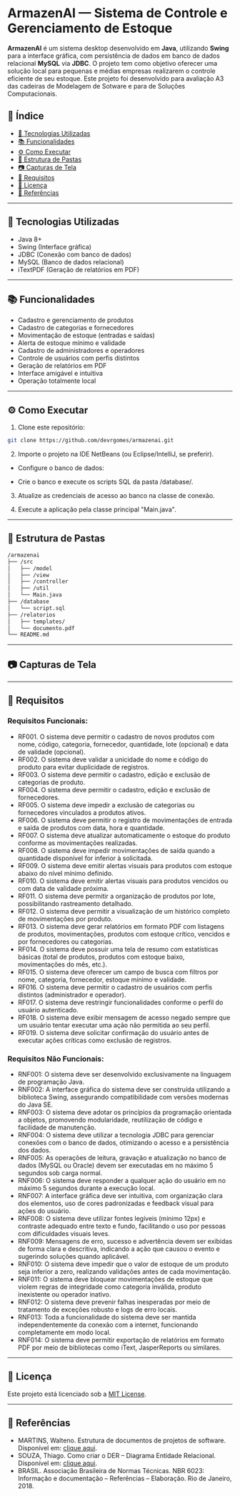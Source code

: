 # ArmazenAI — Sistema de Controle e Gerenciamento de Estoque

**ArmazenAI** é um sistema desktop desenvolvido em **Java**, utilizando **Swing** para a interface gráfica, com persistência de dados em banco de dados relacional **MySQL** via **JDBC**. O projeto tem como objetivo oferecer uma solução local para pequenas e médias empresas realizarem o controle eficiente de seu estoque. Este projeto foi desenvolvido para avaliação A3 das cadeiras de Modelagem de Sotware e para de Soluções Computacionais.

## 📌 Índice

- [🔧 Tecnologias Utilizadas](#-tecnologias-utilizadas)
- [📚 Funcionalidades](#-funcionalidades)
- [⚙️ Como Executar](#️-como-executar)
- [📂 Estrutura de Pastas](#-estrutura-de-pastas)
- [📷 Capturas de Tela](#-capturas-de-tela)
- [📄 Requisitos](#-requisitos)
- [📝 Licença](#-licença)
- [📖 Referências](#-referências)

---

## 🔧 Tecnologias Utilizadas

- Java 8+
- Swing (Interface gráfica)
- JDBC (Conexão com banco de dados)
- MySQL (Banco de dados relacional)
- iTextPDF (Geração de relatórios em PDF)

---

## 📚 Funcionalidades

- Cadastro e gerenciamento de produtos
- Cadastro de categorias e fornecedores
- Movimentação de estoque (entradas e saídas)
- Alerta de estoque mínimo e validade
- Cadastro de administradores e operadores
- Controle de usuários com perfis distintos
- Geração de relatórios em PDF
- Interface amigável e intuitiva
- Operação totalmente local

---

## ⚙️ Como Executar

1. Clone este repositório:
```bash
git clone https://github.com/devrgomes/armazenai.git
```
   
2. Importe o projeto na IDE NetBeans (ou Eclipse/IntelliJ, se preferir).

- Configure o banco de dados:

- Crie o banco e execute os scripts SQL da pasta /database/.

3. Atualize as credenciais de acesso ao banco na classe de conexão.

4. Execute a aplicação pela classe principal "Main.java".

---

## 📂 Estrutura de Pastas
```bash
/armazenai
├── /src
│   ├── /model
│   ├── /view
│   ├── /controller
│   ├── /util
│   └── Main.java
├── /database
│   └── script.sql
├── /relatorios
│   ├── templates/
│   └── documento.pdf
└── README.md
```
---

## 📷 Capturas de Tela

---

## 📄 Requisitos

### Requisitos Funcionais:

- RF001. O sistema deve permitir o cadastro de novos produtos com nome, código, categoria, fornecedor, quantidade, lote (opcional) e data de validade (opcional).
- RF002. O sistema deve validar a unicidade do nome e código do produto para evitar duplicidade de registros.
- RF003. O sistema deve permitir o cadastro, edição e exclusão de categorias de produto.
- RF004. O sistema deve permitir o cadastro, edição e exclusão de fornecedores.
- RF005. O sistema deve impedir a exclusão de categorias ou fornecedores vinculados a produtos ativos.
- RF006. O sistema deve permitir o registro de movimentações de entrada e saída de produtos com data, hora e quantidade.
- RF007. O sistema deve atualizar automaticamente o estoque do produto conforme as movimentações realizadas.
- RF008. O sistema deve impedir movimentações de saída quando a quantidade disponível for inferior à solicitada.
- RF009. O sistema deve emitir alertas visuais para produtos com estoque abaixo do nível mínimo definido.
- RF010. O sistema deve emitir alertas visuais para produtos vencidos ou com data de validade próxima.
- RF011. O sistema deve permitir a organização de produtos por lote, possibilitando rastreamento detalhado.
- RF012. O sistema deve permitir a visualização de um histórico completo de movimentações por produto.
- RF013. O sistema deve gerar relatórios em formato PDF com listagens de produtos, movimentações, produtos com estoque crítico, vencidos e por fornecedores ou categorias.
- RF014. O sistema deve possuir uma tela de resumo com estatísticas básicas (total de produtos, produtos com estoque baixo, movimentações do mês, etc.).
- RF015. O sistema deve oferecer um campo de busca com filtros por nome, categoria, fornecedor, estoque mínimo e validade.
- RF016. O sistema deve permitir o cadastro de usuários com perfis distintos (administrador e operador).
- RF017. O sistema deve restringir funcionalidades conforme o perfil do usuário autenticado.
- RF018. O sistema deve exibir mensagem de acesso negado sempre que um usuário tentar executar uma ação não permitida ao seu perfil.
- RF019. O sistema deve solicitar confirmação do usuário antes de executar ações críticas como exclusão de registros.

### Requisitos Não Funcionais:

- RNF001: O sistema deve ser desenvolvido exclusivamente na linguagem de programação Java.
- RNF002: A interface gráfica do sistema deve ser construída utilizando a biblioteca Swing, assegurando compatibilidade com versões modernas do Java SE.
- RNF003: O sistema deve adotar os princípios da programação orientada a objetos, promovendo modularidade, reutilização de código e facilidade de manutenção.
- RNF004: O sistema deve utilizar a tecnologia JDBC para gerenciar conexões com o banco de dados, otimizando o acesso e a persistência dos dados.
- RNF005: As operações de leitura, gravação e atualização no banco de dados (MySQL ou Oracle) devem ser executadas em no máximo 5 segundos sob carga normal.
- RNF006: O sistema deve responder a qualquer ação do usuário em no máximo 5 segundos durante a execução local.
- RNF007: A interface gráfica deve ser intuitiva, com organização clara dos elementos, uso de cores padronizadas e feedback visual para ações do usuário.
- RNF008: O sistema deve utilizar fontes legíveis (mínimo 12px) e contraste adequado entre texto e fundo, facilitando o uso por pessoas com dificuldades visuais leves.
- RNF009: Mensagens de erro, sucesso e advertência devem ser exibidas de forma clara e descritiva, indicando a ação que causou o evento e sugerindo soluções quando aplicável.
- RNF010: O sistema deve impedir que o valor de estoque de um produto seja inferior a zero, realizando validações antes de cada movimentação.
- RNF011: O sistema deve bloquear movimentações de estoque que violem regras de integridade como categoria inválida, produto inexistente ou operador inativo.
- RNF012: O sistema deve prevenir falhas inesperadas por meio de tratamento de exceções robusto e logs de erro locais.
- RNF013: Toda a funcionalidade do sistema deve ser mantida independentemente da conexão com a internet, funcionando completamente em modo local.
- RNF014: O sistema deve permitir exportação de relatórios em formato PDF por meio de bibliotecas como iText, JasperReports ou similares.

---

## 📝 Licença
Este projeto está licenciado sob a [MIT License](https://opensource.org/license/MIT).

---

## 📖 Referências

- MARTINS, Walteno. Estrutura de documentos de projetos de software. Disponível em: [clique aqui](http://www.waltenomartins.com.br/esof2_projeto_documento_de_sw.pdf).
- SOUZA, Thiago. Como criar o DER – Diagrama Entidade Relacional. Disponível em: [clique aqui](https://programandoesalvando.wordpress.com/2016/03/30/como-criar-o-der-diagrama-entidade-relacional/).
- BRASIL. Associação Brasileira de Normas Técnicas. NBR 6023: Informação e documentação – Referências – Elaboração. Rio de Janeiro, 2018.
